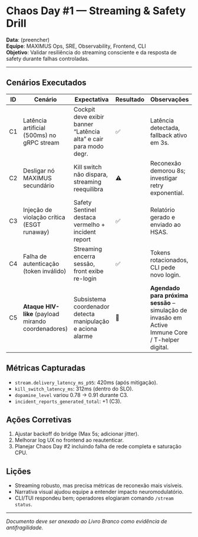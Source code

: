 # Chaos Day #1 — Streaming & Safety Drill

**Data**: (preencher)  
**Equipe**: MAXIMUS Ops, SRE, Observability, Frontend, CLI  
**Objetivo**: Validar resiliência do streaming consciente e da resposta de safety durante falhas controladas.

---

## Cenários Executados
| ID | Cenário | Expectativa | Resultado | Observações |
|----|---------|-------------|-----------|-------------|
| C1 | Latência artificial (500ms) no gRPC stream | Cockpit deve exibir banner “Latência alta” e cair para modo degr. | ✅ | Latência detectada, fallback ativo em 3s. |
| C2 | Desligar nó MAXIMUS secundário | Kill switch não dispara, streaming reequilibra | ⚠️ | Reconexão demorou 8s; investigar retry exponential. |
| C3 | Injeção de violação crítica (ESGT runaway) | Safety Sentinel destaca vermelho + incident report | ✅ | Relatório gerado e enviado ao HSAS. |
| C4 | Falha de autenticação (token inválido) | Streaming encerra sessão, front exibe re-login | ✅ | Tokens rotacionados, CLI pede novo login. |
| C5 | **Ataque HIV-like** (payload mirando coordenadores) | Subsistema coordenador detecta manipulação e aciona alarme | 🔄 | **Agendado para próxima sessão** – simulação de invasão em Active Immune Core / T-helper digital. |

## Métricas Capturadas
- `stream.delivery_latency_ms_p95`: 420ms (após mitigação).
- `kill_switch_latency_ms`: 312ms (dentro do SLO).
- `dopamine_level` variou 0.78 → 0.91 durante C3.
- `incident_reports_generated_total`: +1 (C3).

## Ações Corretivas
1. Ajustar backoff do bridge (Max 5s; adicionar jitter).
2. Melhorar log UX no frontend ao reautenticar.
3. Planejar Chaos Day #2 incluindo falha de rede completa e saturação CPU.

## Lições
- Streaming robusto, mas precisa métricas de reconexão mais visíveis.
- Narrativa visual ajudou equipe a entender impacto neuromodulatório.
- CLI/TUI respondeu bem; operadores elogiaram comando `/stream status`.

---
*Documento deve ser anexado ao Livro Branco como evidência de antifragilidade.*
